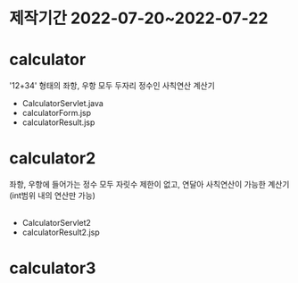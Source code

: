 # 제작기간 2022-07-20~2022-07-22
# calculator
'12+34' 형태의 좌항, 우항 모두 두자리 정수인 사칙연산 계산기<br/>
+ CalculatorServlet.java <br/>
+ calculatorForm.jsp <br/>
+ calculatorResult.jsp <br/>

# calculator2
좌항, 우항에 들어가는 정수 모두 자릿수 제한이 없고, 연달아 사칙연산이 가능한 계산기 (int범위 내의 연산만 가능)<br/>
<br/>
+ CalculatorServlet2 <br/>
+ calculatorResult2.jsp <br/>

# calculator3
